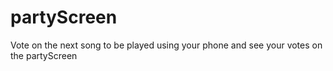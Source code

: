 # partyScreen
Vote on the next song to be played using your phone and see your votes on the partyScreen
